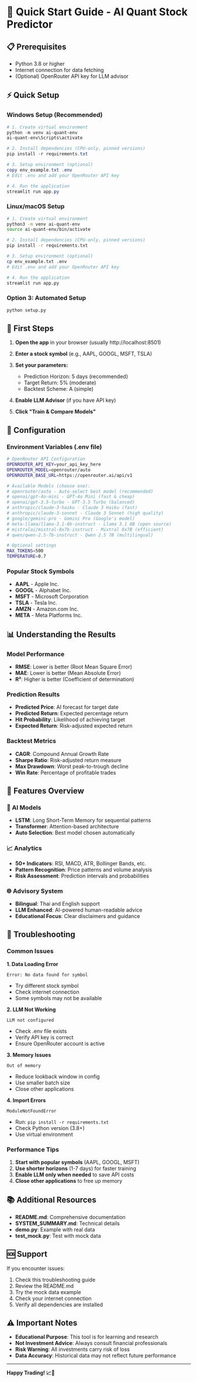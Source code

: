 # 🚀 Quick Start Guide - AI Quant Stock Predictor

## 📋 Prerequisites
- Python 3.8 or higher
- Internet connection for data fetching
- (Optional) OpenRouter API key for LLM advisor

## ⚡ Quick Setup

### Windows Setup (Recommended)
```powershell
# 1. Create virtual environment
python -m venv ai-quant-env
ai-quant-env\Scripts\activate

# 2. Install dependencies (CPU-only, pinned versions)
pip install -r requirements.txt

# 3. Setup environment (optional)
copy env_example.txt .env
# Edit .env and add your OpenRouter API key

# 4. Run the application
streamlit run app.py
```

### Linux/macOS Setup
```bash
# 1. Create virtual environment
python3 -m venv ai-quant-env
source ai-quant-env/bin/activate

# 2. Install dependencies (CPU-only, pinned versions)
pip install -r requirements.txt

# 3. Setup environment (optional)
cp env_example.txt .env
# Edit .env and add your OpenRouter API key

# 4. Run the application
streamlit run app.py
```

### Option 3: Automated Setup
```bash
python setup.py
```

## 🎯 First Steps

1. **Open the app** in your browser (usually http://localhost:8501)

2. **Enter a stock symbol** (e.g., AAPL, GOOGL, MSFT, TSLA)

3. **Set your parameters:**
   - Prediction Horizon: 5 days (recommended)
   - Target Return: 5% (moderate)
   - Backtest Scheme: A (simple)

4. **Enable LLM Advisor** (if you have API key)

5. **Click "Train & Compare Models"**

## 🔧 Configuration

### Environment Variables (.env file)
```bash
# OpenRouter API Configuration
OPENROUTER_API_KEY=your_api_key_here
OPENROUTER_MODEL=openrouter/auto
OPENROUTER_BASE_URL=https://openrouter.ai/api/v1

# Available Models (choose one):
# openrouter/auto - Auto-select best model (recommended)
# openai/gpt-4o-mini - GPT-4o Mini (fast & cheap)
# openai/gpt-3.5-turbo - GPT-3.5 Turbo (balanced)
# anthropic/claude-3-haiku - Claude 3 Haiku (fast)
# anthropic/claude-3-sonnet - Claude 3 Sonnet (high quality)
# google/gemini-pro - Gemini Pro (Google's model)
# meta-llama/llama-3.1-8b-instruct - Llama 3.1 8B (open source)
# mistralai/mixtral-8x7b-instruct - Mixtral 8x7B (efficient)
# qwen/qwen-2.5-7b-instruct - Qwen 2.5 7B (multilingual)

# Optional settings
MAX_TOKENS=500
TEMPERATURE=0.7
```

### Popular Stock Symbols
- **AAPL** - Apple Inc.
- **GOOGL** - Alphabet Inc.
- **MSFT** - Microsoft Corporation
- **TSLA** - Tesla Inc.
- **AMZN** - Amazon.com Inc.
- **META** - Meta Platforms Inc.

## 📊 Understanding the Results

### Model Performance
- **RMSE**: Lower is better (Root Mean Square Error)
- **MAE**: Lower is better (Mean Absolute Error)
- **R²**: Higher is better (Coefficient of determination)

### Prediction Results
- **Predicted Price**: AI forecast for target date
- **Predicted Return**: Expected percentage return
- **Hit Probability**: Likelihood of achieving target
- **Expected Return**: Risk-adjusted expected return

### Backtest Metrics
- **CAGR**: Compound Annual Growth Rate
- **Sharpe Ratio**: Risk-adjusted return measure
- **Max Drawdown**: Worst peak-to-trough decline
- **Win Rate**: Percentage of profitable trades

## 🎨 Features Overview

### 🤖 AI Models
- **LSTM**: Long Short-Term Memory for sequential patterns
- **Transformer**: Attention-based architecture
- **Auto Selection**: Best model chosen automatically

### 📈 Analytics
- **50+ Indicators**: RSI, MACD, ATR, Bollinger Bands, etc.
- **Pattern Recognition**: Price patterns and volume analysis
- **Risk Assessment**: Prediction intervals and probabilities

### 🌐 Advisory System
- **Bilingual**: Thai and English support
- **LLM Enhanced**: AI-powered human-readable advice
- **Educational Focus**: Clear disclaimers and guidance

## 🚨 Troubleshooting

### Common Issues

**1. Data Loading Error**
```
Error: No data found for symbol
```
- Try different stock symbol
- Check internet connection
- Some symbols may not be available

**2. LLM Not Working**
```
LLM not configured
```
- Check .env file exists
- Verify API key is correct
- Ensure OpenRouter account is active

**3. Memory Issues**
```
Out of memory
```
- Reduce lookback window in config
- Use smaller batch size
- Close other applications

**4. Import Errors**
```
ModuleNotFoundError
```
- Run: `pip install -r requirements.txt`
- Check Python version (3.8+)
- Use virtual environment

### Performance Tips

1. **Start with popular symbols** (AAPL, GOOGL, MSFT)
2. **Use shorter horizons** (1-7 days) for faster training
3. **Enable LLM only when needed** to save API costs
4. **Close other applications** to free up memory

## 📚 Additional Resources

- **README.md**: Comprehensive documentation
- **SYSTEM_SUMMARY.md**: Technical details
- **demo.py**: Example with real data
- **test_mock.py**: Test with mock data

## 🆘 Support

If you encounter issues:
1. Check this troubleshooting guide
2. Review the README.md
3. Try the mock data example
4. Check your internet connection
5. Verify all dependencies are installed

## ⚠️ Important Notes

- **Educational Purpose**: This tool is for learning and research
- **Not Investment Advice**: Always consult financial professionals
- **Risk Warning**: All investments carry risk of loss
- **Data Accuracy**: Historical data may not reflect future performance

---

**Happy Trading! 📈🚀**
